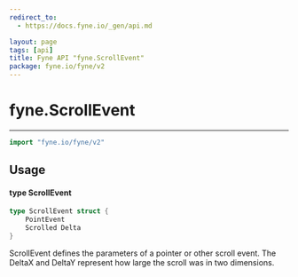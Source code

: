 ```yaml
---
redirect_to:
  - https://docs.fyne.io/_gen/api.md

layout: page
tags: [api]
title: Fyne API "fyne.ScrollEvent"
package: fyne.io/fyne/v2
---
```

# fyne.ScrollEvent
---
```go
import "fyne.io/fyne/v2"
```

## Usage

#### type ScrollEvent

```go
type ScrollEvent struct {
	PointEvent
	Scrolled Delta
}
```

ScrollEvent defines the parameters of a pointer or other scroll event. The DeltaX and DeltaY represent how large the scroll was in two dimensions.
